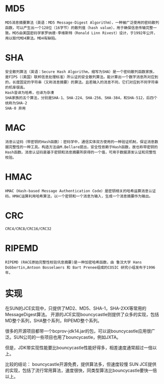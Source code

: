 # MD5
	MD5消息摘要算法（英语：MD5 Message-Digest Algorithm），一种被广泛使用的密码散列函数，可以产生出一个128位（16字节）的散列值（hash value），用于确保信息传输完整一致。MD5由美国密码学家罗纳德·李维斯特（Ronald Linn Rivest）设计，于1992年公开，用以取代MD4算法。MD4有缺陷。

# SHA
	安全散列算法（英语：Secure Hash Algorithm，缩写为SHA）是一个密码散列函数家族，是FIPS（（美国）联邦信息处理标准）所认证的安全散列算法。能计算出一个数字消息所对应到的，长度固定的字符串（又称消息摘要）的算法。且若输入的消息不同，它们对应到不同字符串的机率很高。
	Hash音译为哈希，也译为杂凑
	SHA家族的五个算法，分别是SHA-1、SHA-224、SHA-256、SHA-384，和SHA-512，后四个统称为SHA-2
	SHA-0 弃用

# MAC
	消息认证码（带密钥的Hash函数）：密码学中，通信实体双方使用的一种验证机制，保证消息数据完整性的一种工具。构造方法由M.Bellare提出，安全性依赖于Hash函数，故也称带密钥的Hash函数。消息认证码是基于密钥和消息摘要所获得的一个值，可用于数据源发认证和完整性校验。

# HMAC
	HMAC（Hash-based Message Authentication Code）是密钥相关的哈希运算消息认证码，HMAC运算利用哈希算法，以一个密钥和一个消息为输入，生成一个消息摘要作为输出。

# CRC
	CRC4/CRC8/CRC16/CRC32

# RIPEMD
	RIPEMD (RACE原始完整性校验讯息摘要)是一种加密哈希函数，由 鲁汶大学 Hans Dobbertin,Antoon Bosselaers 和 Bart Prenee组成的COSIC 研究小组发布于1996年。

# 实现
在SUN的JCE实现中，只提供了MD2、MD5、SHA-1，SHA-2XX等常用的MessageDigest算法。
开源的JCE实现bouncycastle则提供了众多的实现，包括MD整个系列，SHA整个系列，RIPEMD整个系列。

很多的开源项目都带一个bcprov-jdk14.jar的包，可以说bouncycastle应用很广泛。SUN公司的一些项目也用了bouncycastle，例如JXTA。

但是，JDK带实现性能要比bouncycastle性能好得多，相差速度通常超过一倍以上。

比较的结论：
bouncycastle开源免费，提供算法多，但速度较慢
SUN JCE提供的实现，包括了流行常用算法，速度很快，同类型算法比bouncycastle要快一倍以上。
